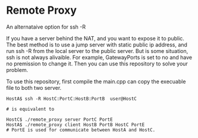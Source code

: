 # Remote Proxy

An alternataive option for ssh -R

If you have a server behind the NAT, and you want to expose it to public.
The best method is to use a jump server with static public ip address, and run ssh -R from the local server to the public server. But is some situation, ssh is not always alivaible. For example, GatewayPorts is set to no and have no premission to change it. Then you can use this repository to solve your problem.


To use this repository, first compile the main.cpp can copy the execuable file to both two server.

```
HostA$ ssh -R HostC:PortC:HostB:PortB  user@HostC

# is equivalent to 

HostC$ ./remote_proxy server PortC PortE
HostA$ ./remote_proxy client HostB PortB HostC PortE
# PortE is used for communicate between HostA and HostC.
```